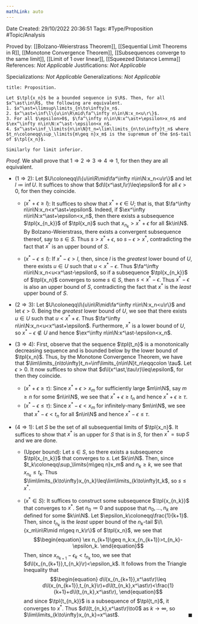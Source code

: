 ```yaml
---
mathLink: auto
---
```


<div class="topSpace"></div>

Date Created: 29/10/2022 20:36:51
Tags: #Type/Proposition #Topic/Analysis

Proved by: [[Bolzano-Weierstrass Theorem]], [[Sequential Limit Theorems in R]], [[Monotone Convergence Theorem]], [[Subsequences converge to the same limit]], [[Limit of 1 over linear]], [[Squeezed Distance Lemma]]
References: _Not Applicable_
Justifications: _Not Applicable_

Specializations: _Not Applicable_
Generalizations: _Not Applicable_

``` ad-Proposition
title: Proposition.

Let $\tpl{x_n}$ be a bounded sequence in $\R$. Then, for all $x^\ast\in\R$, the following are equivalent.
1. $x^\ast=\limsup\limits_{n\to\infty}x_n$.
2. $x^\ast=\inf\l\{u\in\R\mid\fa^\infty n\in\N:x_n<u\r\}$.
3. For all $\epsilon>0$, $\fa^\infty n\in\N:x^\ast+\epsilon>x_n$ and $\ex^\infty n\in\N:x^\ast-\epsilon<x_n$.
4. $x^\ast=\inf_\limits{n\in\N}t_n=\lim\limits_{n\to\infty}t_n$ where $t_n\coloneqq\sup_\limits{m\geq n}x_m$ is the supremum of the $n$-tail of $\tpl{x_n}$.

Similarly for limit inferior.

```

<i>Proof.</i> We shall prove that $1\Rightarrow2\Rightarrow3\Rightarrow4\Rightarrow1$, for then they are all equivalent.
* ($1\Rightarrow2$): Let $U\coloneqq\l\{u\in\R\mid\fa^\infty n\in\N:x_n<u\r\}$ and let $l\coloneqq\inf U$. It suffices to show that $d\l(x^\ast,l\r)\leq\epsilon$ for all $\epsilon>0$, for then they coincide.
    * ($x^\ast+\epsilon\geq l$): It suffices to show that $x^\ast+\epsilon\in U$; that is, that $\fa^\infty n\in\N:x_n<x^\ast+\epsilon$. Indeed, if $\ex^\infty n\in\N:x^\ast+\epsilon<x_n$, then there exists a subsequence $\tpl{x_{n_k}}$ of $\tpl{x_n}$ such that $x_{n_k}>x^\ast+\epsilon$ for all $k\in\N$. By Bolzano-Weierstrass, there exists a convergent subsequence thereof, say to $s\in S$. Thus $s>x^\ast+\epsilon$, so $s-\epsilon>x^\ast$, contradicting the fact that $x^\ast$ is an upper bound of $S$.

    * ($x^\ast-\epsilon\leq l$): If $x^\ast-\epsilon>l$, then, since $l$ is the <i>greatest</i> lower bound of $U$, there exists $u\in U$ such that $u<x^\ast-\epsilon$. Thus $\fa^\infty n\in\N:x_n<u<x^\ast-\epsilon$, so if a subsequence $\tpl{x_{n_k}}$ of $\tpl{x_n}$ converges to some $s\in S$, then $s<x^\ast-\epsilon$. Thus $x^\ast-\epsilon$ is also an upper bound of $S$, contradicting the fact that $x^\ast$ is the _least_ upper bound of $S$.

* ($2\Rightarrow3$): Let $U\coloneqq\l\{u\in\R\mid\fa^\infty n\in\N:x_n<u\r\}$ and let $\epsilon>0$. Being the <i>greatest</i> lower bound of $U$, we see that there exists $u\in U$ such that $u<x^\ast+\epsilon$. Thus $\fa^\infty n\in\N:x_n<u<x^\ast+\epsilon$. Furthermore, $x^\ast$ is a lower bound of $U$, so $x^\ast-\epsilon\not\in U$ and hence $\ex^\infty n\in\N:x^\ast-\epsilon<x_n$.
* ($3\Rightarrow4$): First, observe that the sequence $\tpl{t_n}$ is a monotonically decreasing sequence and is bounded below by the lower bound of $\tpl{x_n}$. Thus, by the Monotone Convergence Theorem, we have that $\lim\limits_{n\to\infty}t_n=\inf\limits_{n\in\N}t_n\eqqcolon \tau$. Let $\epsilon>0$. It now suffices to show that $d\l(x^\ast,\tau\r)\leq\epsilon$, for then they coincide.
    * ($x^\ast+\epsilon\geq\tau$): Since $x^\ast+\epsilon>x_m$ for sufficiently large $m\in\N$, say $m\geq n$ for some $n\in\N$, we see that $x^\ast+\epsilon\geq t_n$ and hence $x^\ast+\epsilon\geq\tau$.
    * ($x^\ast-\epsilon\leq\tau$): Since $x^\ast-\epsilon<x_m$ for infinitely-many $m\in\N$, we see that $x^\ast-\epsilon<t_n$ for all $n\in\N$ and hence $x^\ast-\epsilon\leq\tau$.
* ($4\Rightarrow1$): Let $S$ be the set of all subsequential limits of $\tpl{x_n}$. It suffices to show that $x^\ast$ is an upper for $S$ that is in $S$, for then $x^\ast=\sup S$ and we are done.
    * (Upper bound): Let $s\in S$, so there exists a subsequence $\tpl{x_{n_k}}$ that converges to $s$. Let $k\in\N$. Then, since $t_k\coloneqq\sup_\limits{m\geq n}x_m$ and $n_k\geq k$, we see that $x_{n_k}\leq t_k$. Thus $\lim\limits_{k\to\infty}x_{n_k}\leq\lim\limits_{k\to\infty}t_k$, so $s\leq x^\ast$.

    * ($x^\ast\in S$): It suffices to construct some subsequence $\tpl{x_{n_k}}$ that converges to $x^\ast$. Set $n_0\coloneqq0$ and suppose that $n_0,\dots,n_k$ are defined for some $k\in\N$. Let $\epsilon_k\coloneqq\frac{1}{k+1}$. Then, since $t_{n_k}$ is the <i>least</i> upper bound of the $n_k$-tail $\l\{x_m\in\R\mid m\geq n_k\r\}$ of $\tpl{x_n}$, we see that
    $$\begin{equation}
        \ex n_{k+1}\geq n_k:x_{n_{k+1}}>t_{n_k}-\epsilon_k.
    \end{equation}$$
    Then, since $x_{n_{k+1}}-\epsilon_k<t_{n_k}$ too, we see that $d\l(x_{n_{k+1}},t_{n_k}\r)<\epsilon_k$. It follows from the Triangle Inequality that
    $$\begin{equation}
        d\l(x_{n_{k+1}},x^\ast\r)\leq d\l(x_{n_{k+1}},t_{n_k}\r)+d\l(t_{n_k},x^\ast\r)<\frac{1}{k+1}+d\l(t_{n_k},x^\ast\r),
    \end{equation}$$
    and since $\tpl{t_{n_k}}$ is a subsequence of $\tpl{t_n}$, it converges to $x^\ast$. Thus $d\l(t_{n_k},x^\ast\r)\to0$ as $k\to\infty$, so $\lim\limits_{k\to\infty}x_{n_k}=x^\ast$.<span style="float:right;">$\blacksquare$</span>
